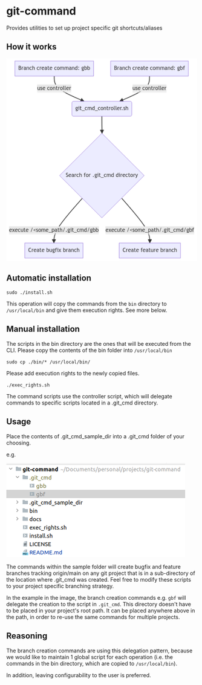# git-command
Provides utilities to set up project specific git shortcuts/aliases

## How it works

![How it works](./docs/how_it_works.png)

## Automatic installation

```shell
sudo ./install.sh
```

This operation will copy the commands from the ```bin``` directory to ```/usr/local/bin``` and give them execution rights.
See more below.

## Manual installation

The scripts in the bin directory are the ones that will be executed from the CLI.
Please copy the contents of the bin folder into ```/usr/local/bin```

```shell
sudo cp ./bin/* /usr/local/bin/
```

Please add execution rights to the newly copied files.
```shell
./exec_rights.sh
```

The command scripts use the controller script, which will delegate commands to specific scripts located in a .git_cmd directory.

## Usage

Place the contents of .git_cmd_sample_dir into a .git_cmd folder of your choosing.

e.g.

![How it works](./docs/usage.png)

The commands within the sample folder will create bugfix and feature branches tracking origin/main on any git project that is in a sub-directory
of the location where .git_cmd was created. Feel free to modify these scripts to your project specific branching strategy.

In the example in the image, the branch creation commands e.g. ```gbf``` will delegate the creation
to the script in ```.git_cmd```.  This directory doesn't have to be placed in your project's root path.
It can be placed anywhere above in the path, in order to re-use the same commands for multiple projects.

## Reasoning

The branch creation commands are using this delegation pattern, because we would like to maintain 1 global
script for each operation (i.e. the commands in the bin directory, which are copied to ```/usr/local/bin```).

In addition, leaving configurability to the user is preferred.

